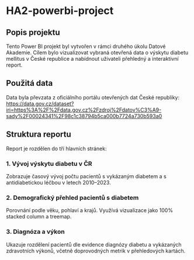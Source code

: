 # HA2-powerbi-project

## Popis projektu

Tento Power BI projekt byl vytvořen v rámci druhého úkolu Datové Akademie. Cílem bylo vizualizovat vybraná otevřená data o výskytu diabetu mellitus v České republice a nabídnout uživateli přehledný a interaktivní report.

## Použitá data

Data byla převzata z oficiálního portálu otevřených dat České republiky:  
https://data.gov.cz/dataset?iri=https%3A%2F%2Fdata.gov.cz%2Fzdroj%2Fdatov%C3%A9-sady%2F00024341%2F98c1c38794b5ca000b7724a730b593a0

## Struktura reportu

Report je rozdělen do tří hlavních stránek:

### 1. Vývoj výskytu diabetu v ČR
Zobrazuje časový vývoj počtu pacientů s vykázaným diabetem a s antidiabetickou léčbou v letech 2010–2023.

### 2. Demografický přehled pacientů s diabetem
Porovnání podle věku, pohlaví a krajů. Využívá vizualizace jako 100% stacked column a treemap.

### 3. Diagnóza a výkon
Ukazuje rozdělení pacientů dle evidence diagnózy diabetu a vykázaných zdravotních výkonů, včetně doprovodných metrik v přehledových kartách.

